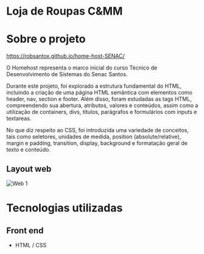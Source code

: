 # Loja de Roupas C&MM

# Sobre o projeto

https://robsantox.github.io/home-host-SENAC/

O Homehost representa o marco inicial do curso Técnico de Desenvolvimento de Sistemas do Senac Santos.

Durante este projeto, foi explorado a estrutura fundamental do HTML, incluindo a criação de uma página HTML semântica com elementos como header, nav, section e footer. Além disso, foram estudadas as tags HTML, compreendendo sua abertura, atributos, valores e conteúdos, assim como a utilização de containers, divs, títulos, parágrafos e formulários com inputs e textareas.

No que diz respeito ao CSS, foi introduzida uma variedade de conceitos, tais como seletores, unidades de medida, position (absolute/relative), margin e padding, transition, display, background e formatação geral de texto e conteúdo.

## Layout web
![Web 1](https://github.com/robsantox/PrjHomehost/blob/main/assets/webview.png)

# Tecnologias utilizadas

## Front end
- HTML / CSS 
